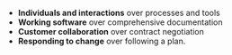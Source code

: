* **Individuals and interactions** over processes and tools
* **Working software** over comprehensive documentation
* **Customer collaboration** over contract negotiation
* **Responding to change** over following a plan.